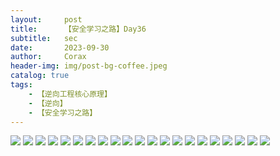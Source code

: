 ```yaml
---
layout:     post
title:      【安全学习之路】Day36
subtitle:   sec
date:       2023-09-30
author:     Corax
header-img: img/post-bg-coffee.jpeg
catalog: true
tags:
    - 【逆向工程核心原理】
    - 【逆向】
    - 【安全学习之路】
---
```


![](https://typora-1321221957.cos.ap-shanghai.myqcloud.com/image1/202311021109258.png)
![](https://typora-1321221957.cos.ap-shanghai.myqcloud.com/image1/202311021109259.png)
![](https://typora-1321221957.cos.ap-shanghai.myqcloud.com/image1/202311021109260.png)
![](https://typora-1321221957.cos.ap-shanghai.myqcloud.com/image1/202311021109262.png)
![](https://typora-1321221957.cos.ap-shanghai.myqcloud.com/image1/202311021109263.png)
![](https://typora-1321221957.cos.ap-shanghai.myqcloud.com/image1/202311021109264.png)
![](https://typora-1321221957.cos.ap-shanghai.myqcloud.com/image1/202311021109265.png)
![](https://typora-1321221957.cos.ap-shanghai.myqcloud.com/image1/202311021109266.png)
![](https://typora-1321221957.cos.ap-shanghai.myqcloud.com/image1/202311021109267.png)
![](https://typora-1321221957.cos.ap-shanghai.myqcloud.com/image1/202311021109268.png)
![](https://typora-1321221957.cos.ap-shanghai.myqcloud.com/image1/202311021109269.png)
![](https://typora-1321221957.cos.ap-shanghai.myqcloud.com/image1/202311021109270.png)
![](https://typora-1321221957.cos.ap-shanghai.myqcloud.com/image1/202311021109271.png)
![](https://typora-1321221957.cos.ap-shanghai.myqcloud.com/image1/202311021109272.png)
![](https://typora-1321221957.cos.ap-shanghai.myqcloud.com/image1/202311021109273.png)
![](https://typora-1321221957.cos.ap-shanghai.myqcloud.com/image1/202311021109274.png)
![](https://typora-1321221957.cos.ap-shanghai.myqcloud.com/image1/202311021109275.png)
![](https://typora-1321221957.cos.ap-shanghai.myqcloud.com/image1/202311021109276.png)
![](https://typora-1321221957.cos.ap-shanghai.myqcloud.com/image1/202311021109277.png)
![](https://typora-1321221957.cos.ap-shanghai.myqcloud.com/image1/202311021109278.png)
![](https://typora-1321221957.cos.ap-shanghai.myqcloud.com/image1/202311021109279.png)
